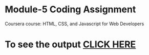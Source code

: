 
# Module-5 Coding Assignment

Coursera course: HTML, CSS, and Javascript for Web Developers

# To see the output [CLICK HERE](https://manojsjadhav.github.io/my-assignment/module-5/index.html)
